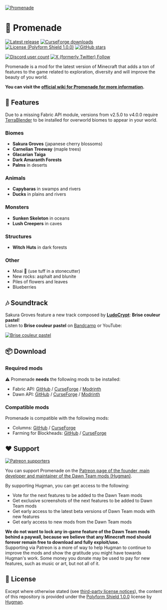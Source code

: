 [![Promenade](https://dawnteammc.github.io/promenade/images/header.png)](https://hugman.gitbook.io/promenade/)

# 🍁 Promenade
[![Latest release](https://img.shields.io/github/release/DawnTeamMC/Promenade.svg)](https://github.com/DawnTeamMC/Promenade/releases/latest)
[![CurseForge downloads](http://cf.way2muchnoise.eu/full_promenade_downloads.svg)](https://www.curseforge.com/minecraft/mc-mods/promenade)
[![License (Polyform Shield 1.0.0)](https://img.shields.io/badge/code%20license-Polyform%20Shield%201.0.0-green.svg?style=flat-square)](https://polyformproject.org/licenses/shield/1.0.0/)
[![GitHub stars](https://img.shields.io/github/stars/DawnTeamMC/Promenade.svg?style=flat-square)]()

[![Discord user count](https://img.shields.io/discord/504608980799062036.svg?logoColor=FFFFFF&logo=discord&color=7289DA&style=flat-square)](https://discord.gg/8ksTVJu)
[![X (formerly Twitter) Follow](https://img.shields.io/twitter/follow/DawnTeamMC)](https://twitter.com/DawnTeamMC)

Promenade is a mod for the latest version of Minecraft that adds a ton of features to the game related to exploration, diversity and will improve the beauty of you world.

**You can visit the [official wiki for Promenade for more information](https://dawnteammc.github.io/promenade).**

## 👾 Features
Due to a missing Fabric API module, versions from v2.5.0 to v4.0.0 require [TerraBlender](https://www.curseforge.com/minecraft/mc-mods/terrablender-fabric) to be installed for overworld biomes to appear in your world.

### Biomes

* **Sakura Groves** (japanese cherry blossoms)
* **Carnelian Treeway** (maple trees)
* **Glacarian Taiga**
* **Dark Amaranth Forests**
* **Palms** in deserts


### Animals

* **Capybaras** in swamps and rivers
* **Ducks** in plains and rivers


### Monsters

* **Sunken Skeleton** in oceans
* **Lush Creepers** in caves


### Structures

* **Witch Huts** in dark forests


### Other

* Moai 🗿 (use tuff in a stonecutter)
* New rocks: asphalt and blunite
* Piles of flowers and leaves
* Blueberries

## 🎶 Soundtrack
Sakura Groves feature a new track composed by [**LudoCrypt**](https://ludocrypt.crd.co/): **Brise couleur pastel**!  
Listen to **Brise couleur pastel** on [Bandcamp](https://ludocrypt.bandcamp.com/track/brise-couleur-pastel) or YouTube:

[![Brise couleur pastel](https://img.youtube.com/vi/NUTTAB_-uY0/0.jpg)](https://www.youtube.com/watch?v=NUTTAB_-uY0)

## 📦 Download
### Required mods
⚠ Promenade **needs** the following mods to be installed:

- Fabric API: [GitHub](https://github.com/FabricMC/fabric) / [CurseForge](https://www.curseforge.com/minecraft/mc-mods/fabric-api) / [Modrinth](https://modrinth.com/mod/fabric-api)
- Dawn API: [GitHub](https://github.com/DawnTeamMC/DawnAPI) / [CurseForge](https://www.curseforge.com/minecraft/mc-mods/dawn) / [Modrinth](https://modrinth.com/mod/dawn)

### Compatible mods
Promenade is compatible with the following mods:

- Columns: [GitHub](https://github.com/haykam821/Columns) / [CurseForge](https://www.curseforge.com/minecraft/mc-mods/columns)
- Farming for Blockheads: [GitHub](https://github.com/ModdingForBlockheads/FarmingForBlockheads) / [CurseForge](https://www.curseforge.com/minecraft/mc-mods/farming-for-blockheads-fabric)

## ❤️ Support
[![Patreon supporters](https://img.shields.io/endpoint.svg?url=https%3A%2F%2Fshieldsio-patreon.vercel.app%2Fapi%3Fusername%3DHugman%26type%3Dpatrons&style=flat-square)](https://patreon.com/Hugman)

You can support Promenade on the [Patreon page of the founder, main developer and maintainer of the Dawn Team mods (Hugman)](https://patreon.com/Hugman).

By supporting Hugman, you can get access to the following:

- Vote for the next features to be added to the Dawn Team mods
- Get exclusive screenshots of the next features to be added to Dawn Team mods
- Get early access to the latest beta versions of Dawn Team mods with new features
- Get early access to new mods from the Dawn Team mods

**We do not want to lock any in-game feature of the Dawn Team mods behind a paywall, because we believe that any Minecraft mod should forever remain free to download and fully exploit/use.**  
Supporting via Patreon is a more of way to help Hugman to continue to improve the mods and show the gratitude you might have towards Hugman's work.
Some money you donate may be used to pay for new features, such as music or art, but not all of it.


## 📜 License

Except where otherwise stated (see [third-party license notices](thirdparty/NOTICE.txt)), the content of this repository is provided
under the [Polyform Shield 1.0.0](LICENSE.md) license by [Hugman](https://github.com/Hugman76).
